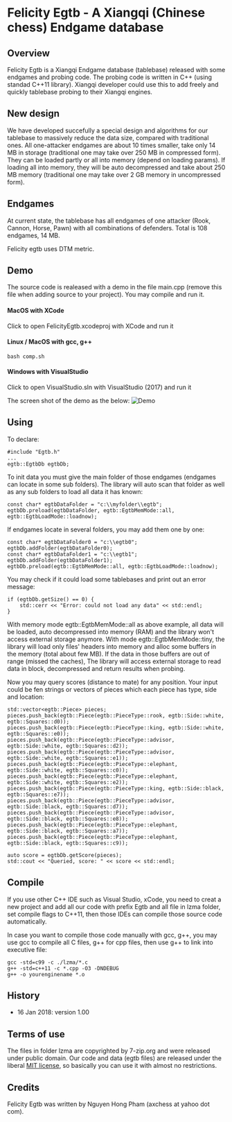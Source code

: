 Felicity Egtb - A Xiangqi (Chinese chess) Endgame database
==============


Overview
-----------
Felicity Egtb is a Xiangqi Endgame database (tablebase) released with some endgames and probing code. The probing code is  written in C++ (using standad C++11 library). Xiangqi developer could use this to add freely and quickly tablebase probing to their Xiangqi engines.


New design
--------------
We have developed succefully a special design and algorithms for our tablebase to massively reduce the data size, compared with traditional ones. All one-attacker endgames are about 10 times smaller, take only 14 MB in storage (traditional one may take over 250 MB in compressed form). They can be loaded partly or all into memory (depend on loading params). If loading all into memory, they will be auto decompressed and take about 250 MB memory (traditional one may take over 2 GB memory in uncompressed form).


Endgames
------------
At current state, the tablebase has all endgames of one attacker (Rook, Cannon, Horse, Pawn) with all combinations of defenders. Total is 108 endgames, 14 MB.

Felicity egtb uses DTM metric.


Demo
-------
The source code is realeased with a demo in the file main.cpp (remove this file when adding source to your project). You may compile and run it.

#### MacOS with XCode
Click to open FelicityEgtb.xcodeproj with XCode and run it

#### Linux / MacOS with gcc, g++

    bash comp.sh

#### Windows with VisualStudio
Click to open VisualStudio.sln with VisualStudio  (2017) and run it


The screen shot of the demo as the below:
![Demo](https://github.com/nguyenpham/FelicityEgtb/blob/master/demo1.png)


Using
-------
To declare:

    #include "Egtb.h"
    ...
    egtb::EgtbDb egtbDb;

To init data you must give the main folder of those endgames (endgames can locate in some sub folders). The library will auto scan that folder as well as any sub folders to load all data it has known:

    const char* egtbDataFolder = "c:\\myfolder\\egtb";
    egtbDb.preload(egtbDataFolder, egtb::EgtbMemMode::all, egtb::EgtbLoadMode::loadnow);

If endgames locate in several folders, you may add them one by one:

    const char* egtbDataFolder0 = "c:\\egtb0";
    egtbDb.addFolder(egtbDataFolder0);
    const char* egtbDataFolder1 = "c:\\egtb1";
    egtbDb.addFolder(egtbDataFolder1);
    egtbDb.preload(egtb::EgtbMemMode::all, egtb::EgtbLoadMode::loadnow);


You may check if it could load some tablebases and print out an error message:

    if (egtbDb.getSize() == 0) {
        std::cerr << "Error: could not load any data" << std::endl;
    }

With memory mode egtb::EgtbMemMode::all as above example, all data will be loaded, auto decompressed into memory (RAM) and the library won't access external storage anymore. With mode egtb::EgtbMemMode::tiny, the library will load only files' headers into memory and alloc some buffers in the memory (total about few MB). If the data in those buffers are out of range (missed the caches), The library will access external storage to read data in block, decompressed and return results when probing.

Now you may query scores (distance to mate) for any position. Your input could be fen strings or vectors of pieces which each piece has type, side and location:

    std::vector<egtb::Piece> pieces;
    pieces.push_back(egtb::Piece(egtb::PieceType::rook, egtb::Side::white, egtb::Squares::d0));
    pieces.push_back(egtb::Piece(egtb::PieceType::king, egtb::Side::white, egtb::Squares::e0));
    pieces.push_back(egtb::Piece(egtb::PieceType::advisor, egtb::Side::white, egtb::Squares::d2));
    pieces.push_back(egtb::Piece(egtb::PieceType::advisor, egtb::Side::white, egtb::Squares::e1));
    pieces.push_back(egtb::Piece(egtb::PieceType::elephant, egtb::Side::white, egtb::Squares::c0));
    pieces.push_back(egtb::Piece(egtb::PieceType::elephant, egtb::Side::white, egtb::Squares::e2));
    pieces.push_back(egtb::Piece(egtb::PieceType::king, egtb::Side::black, egtb::Squares::e7));
    pieces.push_back(egtb::Piece(egtb::PieceType::advisor, egtb::Side::black, egtb::Squares::d7));
    pieces.push_back(egtb::Piece(egtb::PieceType::advisor, egtb::Side::black, egtb::Squares::e8));
    pieces.push_back(egtb::Piece(egtb::PieceType::elephant, egtb::Side::black, egtb::Squares::a7));
    pieces.push_back(egtb::Piece(egtb::PieceType::elephant, egtb::Side::black, egtb::Squares::c9));

    auto score = egtbDb.getScore(pieces);
    std::cout << "Queried, score: " << score << std::endl;


Compile
----------
If you use other C++ IDE such as Visual Studio, xCode, you need to creat a new project and add all our code with prefix Egtb and all file in lzma folder, set compile flags to C++11, then those IDEs can compile those source code automatically.

In case you want to compile those code manually with gcc, g++, you may use gcc to compile all C files, g++ for cpp files, then use g++ to link into executive file:

    gcc -std=c99 -c ./lzma/*.c
    g++ -std=c++11 -c *.cpp -O3 -DNDEBUG
    g++ -o yourenginename *.o



History
--------

- 16 Jan 2018: version 1.00


Terms of use
---------------

The files in folder lzma are copyrighted by 7-zip.org and were released under public domain.
Our code and data (egtb files) are released under the liberal [MIT license](http://en.wikipedia.org/wiki/MIT_License), so basically you can use it with almost no restrictions.


Credits
--------

Felicity Egtb was written by Nguyen Hong Pham (axchess at yahoo dot com).


